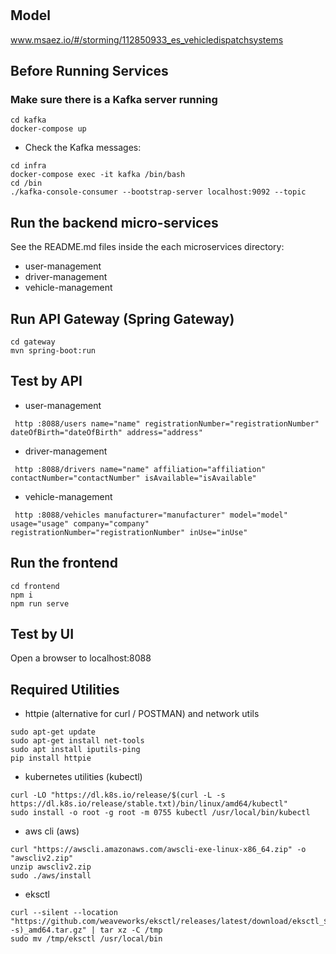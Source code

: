 # 

## Model
www.msaez.io/#/storming/112850933_es_vehicledispatchsystems

## Before Running Services
### Make sure there is a Kafka server running
```
cd kafka
docker-compose up
```
- Check the Kafka messages:
```
cd infra
docker-compose exec -it kafka /bin/bash
cd /bin
./kafka-console-consumer --bootstrap-server localhost:9092 --topic
```

## Run the backend micro-services
See the README.md files inside the each microservices directory:

- user-management
- driver-management
- vehicle-management


## Run API Gateway (Spring Gateway)
```
cd gateway
mvn spring-boot:run
```

## Test by API
- user-management
```
 http :8088/users name="name" registrationNumber="registrationNumber" dateOfBirth="dateOfBirth" address="address" 
```
- driver-management
```
 http :8088/drivers name="name" affiliation="affiliation" contactNumber="contactNumber" isAvailable="isAvailable" 
```
- vehicle-management
```
 http :8088/vehicles manufacturer="manufacturer" model="model" usage="usage" company="company" registrationNumber="registrationNumber" inUse="inUse" 
```


## Run the frontend
```
cd frontend
npm i
npm run serve
```

## Test by UI
Open a browser to localhost:8088

## Required Utilities

- httpie (alternative for curl / POSTMAN) and network utils
```
sudo apt-get update
sudo apt-get install net-tools
sudo apt install iputils-ping
pip install httpie
```

- kubernetes utilities (kubectl)
```
curl -LO "https://dl.k8s.io/release/$(curl -L -s https://dl.k8s.io/release/stable.txt)/bin/linux/amd64/kubectl"
sudo install -o root -g root -m 0755 kubectl /usr/local/bin/kubectl
```

- aws cli (aws)
```
curl "https://awscli.amazonaws.com/awscli-exe-linux-x86_64.zip" -o "awscliv2.zip"
unzip awscliv2.zip
sudo ./aws/install
```

- eksctl 
```
curl --silent --location "https://github.com/weaveworks/eksctl/releases/latest/download/eksctl_$(uname -s)_amd64.tar.gz" | tar xz -C /tmp
sudo mv /tmp/eksctl /usr/local/bin
```

